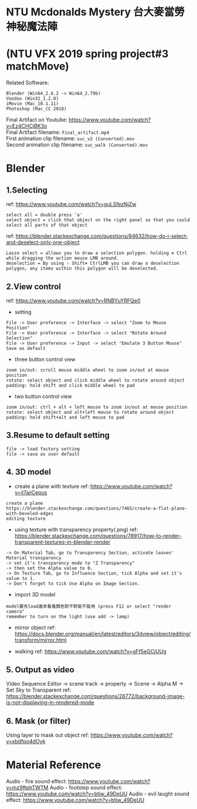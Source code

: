 # NTU Mcdonalds Mystery 台大麥當勞神秘魔法陣
# (NTU VFX 2019 spring project#3 matchMove)
Related Software:
```
Blender (Win64_2.6.2 -> Win64_2.79b)
Voodoo (Win32_1.2.0)
iMovie (Mac_10.1.11)
Photoshop (Mac_CC 2018)
```
Final Artifact on Youtube: https://www.youtube.com/watch?v=Ez4CHCjBK3o  
Final Artifact filename: ```Final_artifact.mp4```  
First animation clip filename: ```suc_v2 (Converted).mov```  
Second animation clip filename: ```suc_walk (Converted).mov```  

# Blender
## 1.Selecting
ref: https://www.youtube.com/watch?v=guLSfezNjZw
```
select all = double press 'a'
select object = click that object on the right panel so that you could select all parts of that object
```
ref: https://blender.stackexchange.com/questions/84632/how-do-i-select-and-deselect-only-one-object
```
Lasso select = allows you to draw a selection polygon. holding ⎈ Ctrl while dragging the action mouse LMB around. 
deselection = By using ⇧ Shift⎈ CtrlLMB you can draw a deselection polygon, any items within this polygon will be deselected.
```

## 2.View control
ref: https://www.youtube.com/watch?v=RNBYuYRFQe0
- setting
```
File -> User preference -> Interface -> select "Zoom to Mouse Position"
File -> User preference -> Interface -> select "Rotate Around Selection"
File -> User preference -> Input -> select "Emulate 3 Button Mouse"
Save as default
```
- three button control view
```
zoom in/out: scroll mouse middle wheel to zoom in/out at mouse position
rotate: select object and click middle wheel to rotate around object
padding: hold shift and click middle wheel to pad
```
- two button control view
```
zoom in/out: ctrl + alt + left mouse to zoom in/out at mouse position
rotate: select object and alt+left mouse to rotate around object
padding: hold shift+alt and left mouse to pad
```

## 3.Resume to default setting
```
file -> load factory setting
file -> sava as user default
```

## 4. 3D model
- create a plane with texture
ref: https://www.youtube.com/watch?v=il7ajiCepus
```
create a plane 
https://blender.stackexchange.com/questions/7465/create-a-flat-plane-with-beveled-edges
editing texture
```
- using texture with transparency property(.png)
ref: https://blender.stackexchange.com/questions/78917/how-to-render-transparent-textures-in-blender-render
```
-> On Material Tab, go to Transparency Section, activate leaves' Material transparency
-> set it's transparency mode to "Z Transparency"
-> then set the Alpha value to 0.
-> On Texture Tab, go to Influence Section, tick Alpha and set it's value to 1. 
-> Don't forget to tick Use Alpha on Image Section.
```
- import 3D model
```
model要先load進來看看顏色對不對能不能用 (press F12 or select "render camera"
remember to turn on the light (use add -> lamp)
```
- mirror object 
ref: https://docs.blender.org/manual/en/latest/editors/3dview/object/editing/transform/mirror.html

- walking
ref: https://www.youtube.com/watch?v=gFf5eGCjUUg

## 5. Output as video
Video Sequence Editor -> scene track -> property -> Scene -> Alpha M -> Set Sky to Transparent
ref: https://blender.stackexchange.com/questions/28772/background-image-is-not-displaying-in-rendered-mode

## 6. Mask (or filter)
Using layer to mask out object
ref: https://www.youtube.com/watch?v=xbdfpo4dOyk

# Material Reference
Audio - fire sound effect: https://www.youtube.com/watch?v=mz9ftphTWTM
Audio - footstep sound effect: https://www.youtube.com/watch?v=btiw_49DeUU
Audio - evil laught sound effect: https://www.youtube.com/watch?v=btiw_49DeUU
